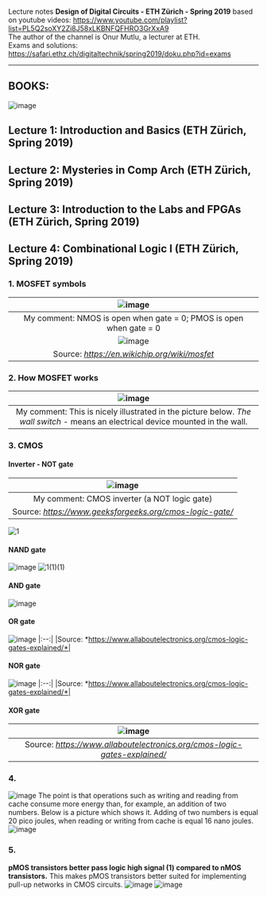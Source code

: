 Lecture notes **Design of Digital Circuits - ETH Zürich - Spring 2019** based on youtube videos: https://www.youtube.com/playlist?list=PL5Q2soXY2Zi8J58xLKBNFQFHRO3GrXxA9 <br/>
The author of the channel is Onur Mutlu, a lecturer at ETH. <br/>
Exams and solutions: https://safari.ethz.ch/digitaltechnik/spring2019/doku.php?id=exams
______
## BOOKS:
![image](https://github.com/mozerpol/learningRISC-V/assets/43972902/26399c60-21e3-4472-8d0f-789f716973b2)
## Lecture 1: Introduction and Basics (ETH Zürich, Spring 2019)
## Lecture 2: Mysteries in Comp Arch (ETH Zürich, Spring 2019)
## Lecture 3: Introduction to the Labs and FPGAs (ETH Zürich, Spring 2019)
## Lecture 4: Combinational Logic I (ETH Zürich, Spring 2019)

### 1. MOSFET symbols
|![image](https://github.com/mozerpol/NotesFromLearning/assets/43972902/2b6c8479-31fd-4361-882f-85c3468b9826)|
|:--:|
| My comment: NMOS is open when gate = 0; PMOS is open when gate = 0 |
|![image](https://github.com/mozerpol/NotesFromLearning/assets/43972902/93df93a3-389a-4967-a2a2-51b364d73326)|
| Source: *https://en.wikichip.org/wiki/mosfet* |

### 2. How MOSFET works 
|![image](https://github.com/mozerpol/NotesFromLearning/assets/43972902/0be95219-80d3-497c-9741-aeff31d31db5)|
|:--:|
| My comment: This is nicely illustrated in the picture below. *The wall switch* - means an electrical device mounted in the wall.|

### 3. CMOS
#### Inverter - NOT gate
|![image](https://github.com/mozerpol/NotesFromLearning/assets/43972902/e62ddeac-a6dd-467c-b3ef-f5578050ad2b)|
|:--:|
|My comment: CMOS inverter (a NOT logic gate)|
|Source: *https://www.geeksforgeeks.org/cmos-logic-gate/*|

![1](https://github.com/mozerpol/NotesFromLearning/assets/43972902/16d5da86-3ccf-4559-b4ce-a7875c22e7e5)

#### NAND gate
![image](https://github.com/mozerpol/NotesFromLearning/assets/43972902/7bc19430-102f-45eb-aec5-41bcc19695fb)
![1(1)(1)](https://github.com/mozerpol/learningRISC-V/assets/43972902/1c4a02f5-4701-4c75-8c26-9a964cfff5fe)

#### AND gate
![image](https://github.com/mozerpol/NotesFromLearning/assets/43972902/4584cfe5-0558-4aae-9460-3b70f5328fcf)

#### OR gate
![image](https://github.com/mozerpol/learningRISC-V/assets/43972902/b1415c4d-60dc-4796-81ff-dd6bcfc48167)
|:--:|
|Source: *https://www.allaboutelectronics.org/cmos-logic-gates-explained/*|

#### NOR gate
![image](https://github.com/mozerpol/learningRISC-V/assets/43972902/a337f271-1e1c-4056-b198-e968348a8f23)
|:--:|
|Source: *https://www.allaboutelectronics.org/cmos-logic-gates-explained/*|

#### XOR gate
|![image](https://github.com/mozerpol/learningRISC-V/assets/43972902/951f6e76-601e-44ff-85f8-874e21d6302d)|
|:--:|
|Source: *https://www.allaboutelectronics.org/cmos-logic-gates-explained/*|

### 4.
![image](https://github.com/mozerpol/learningRISC-V/assets/43972902/42d8af6a-0da6-402f-8047-5026231b34c9)
The point is that operations such as writing and reading from cache consume more 
energy than, for example, an addition of two numbers. Below is a picture which
shows it. Adding of two numbers is equal 20 pico joules, when reading or writing
from cache is equal 16 nano joules. <br/>
![image](https://github.com/mozerpol/learningRISC-V/assets/43972902/d5d5c16e-da18-4414-ae1a-cddce336463e)

### 5.
**pMOS transistors better pass logic high signal (1) compared to nMOS 
transistors.** This makes pMOS transistors better suited for implementing 
pull-up networks in CMOS circuits.
![image](https://github.com/mozerpol/learningRISC-V/assets/43972902/145f0c92-0df3-432e-a945-e3c9fcc86987)
![image](https://github.com/mozerpol/learningRISC-V/assets/43972902/3730aed6-c79a-443f-8678-ebf156665b93)


